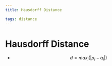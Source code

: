 ```yaml
---
title: Hausdorff Distance

tags: distance 
---
```


# Hausdorff Distance
- $$d= max_{i}(|p_{i}-q_{i}|)$$
















